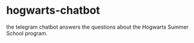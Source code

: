 # hogwarts-chatbot
the telegram chatbot answers the questions about the Hogwarts Summer School program.
